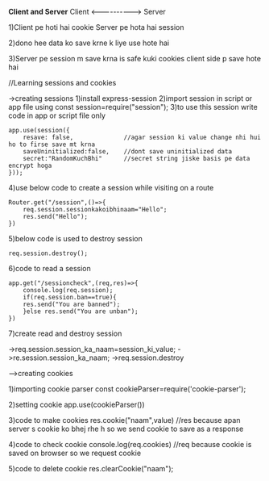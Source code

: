**Client and Server**
Client <----------> Server

1)Client pe hoti hai cookie
Server pe hota hai session

2)dono hee data ko save krne k liye use hote hai

3)Server pe session m save krna is safe kuki cookies client side p save hote hai

//Learning sessions and cookies

->creating sessions
1)install express-session
2)import session in script or app file using
    const session=require("session");
3)to use this session write code in app or script file only
    
    app.use(session({
        resave: false,              //agar session ki value change nhi hui ho to firse save mt krna
        saveUninitialized:false,    //dont save uninitialized data
        secret:"RandomKuchBhi"      //secret string jiske basis pe data encrypt hoga
    }));

4)use below code to create a session while visiting on a route
    
    Router.get("/session",()=>{
        req.session.sessionkakoibhinaam="Hello";
        res.send("Hello");
    })

5)below code is used to destroy session

    req.session.destroy();

6)code to read a session

    app.get("/sessioncheck",(req,res)=>{
        console.log(req.session);
        if(req.session.ban==true){
        res.send("You are banned");
        }else res.send("You are unban");
    })

7)create read and destroy session

->req.session.session_ka_naam=session_ki_value;
->re.session.session_ka_naam;
->req.session.destroy


-->creating cookies

1)importing cookie parser
const cookieParser=require('cookie-parser');

2)setting cookie
app.use(cookieParser())

3)code to make cookies
res.cookie("naam",value) //res because apan server s cookie ko bhej rhe h so we send cookie to save as a response

4)code to check cookie
console.log(req.cookies) //req because cookie is saved on browser so we request cookie

5)code to delete cookie
res.clearCookie("naam");    

